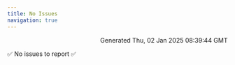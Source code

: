 ```yaml
---
title: No Issues
navigation: true
---
```


<p style="text-align:right;color:#cccs">
Generated Thu, 02 Jan 2025 08:39:44 GMT
</p>
<p>✅ No issues to report ✅</p>



